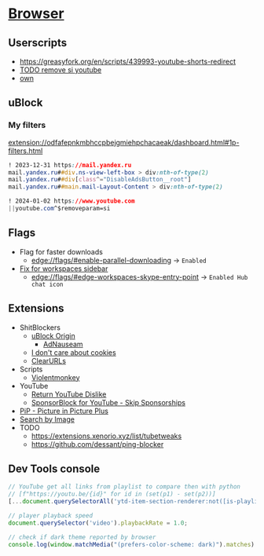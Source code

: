 # [Browser](../README.md)

## Userscripts

- <https://greasyfork.org/en/scripts/439993-youtube-shorts-redirect>
- [TODO remove si youtube](https://github.com/Xenorio/YTShareAntiTrack)
- [own](./userscripts)

## uBlock

### My filters

<extension://odfafepnkmbhccpbejgmiehpchacaeak/dashboard.html#1p-filters.html>

```css
! 2023-12-31 https://mail.yandex.ru
mail.yandex.ru##div.ns-view-left-box > div:nth-of-type(2)
mail.yandex.ru##div[class^="DisableAdsButton__root"]
mail.yandex.ru##main.mail-Layout-Content > div:nth-of-type(2)

! 2024-01-02 https://www.youtube.com
||youtube.com^$removeparam=si

```

## Flags

- Flag for faster downloads
  - <edge://flags/#enable-parallel-downloading> -> `Enabled`
- [Fix for workspaces sidebar](https://answers.microsoft.com/en-us/microsoftedge/forum/all/how-to-remove-the-edge-sidebar-from-edge-workspace/bde1ede5-12a3-4f99-ac16-50b0f9878054?page=5)
  - <edge://flags/#edge-workspaces-skype-entry-point> -> `Enabled Hub chat icon`

## Extensions

- ShitBlockers
  - [uBlock Origin](https://ublockorigin.com)
    - [AdNauseam](https://adnauseam.io)
  - [I don't care about cookies](https://www.i-dont-care-about-cookies.eu)
  - [ClearURLs](https://docs.clearurls.xyz/)
- Scripts
  - [Violentmonkey](https://violentmonkey.github.io/)
- YouTube
  - [Return YouTube Dislike](https://www.returnyoutubedislike.com/)
  - [SponsorBlock for YouTube - Skip Sponsorships](https://sponsor.ajay.app)
- [PiP - Picture in Picture Plus](https://www.oinkandstuff.com/project/pip-picture-in-picture-plus/)
- [Search by Image](https://github.com/dessant/search-by-image)
- TODO
  - <https://extensions.xenorio.xyz/list/tubetweaks>
  - <https://github.com/dessant/ping-blocker>

## Dev Tools console

```js
// YouTube get all links from playlist to compare then with python
// [f"https://youtu.be/{id}" for id in (set(p1) - set(p2))]
[...document.querySelectorAll('ytd-item-section-renderer:not([is-playlist-video-container]) ytd-thumbnail > a')].map(el => el.href.slice(32,43))

// player playback speed
document.querySelector('video').playbackRate = 1.0;

// check if dark theme reported by browser
console.log(window.matchMedia("(prefers-color-scheme: dark)").matches)
```
